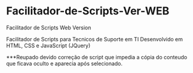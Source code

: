 # Facilitador-de-Scripts-Ver-WEB
Facilitador de Scripts Web Version

Facilitador de Scripts para Tecnicos de Suporte em TI
Desenvolvido em HTML, CSS e JavaScript (JQuery)

***Reupado devido correção de script que impedia a cópia do conteudo que ficava oculto e aparecia após selecionado.
